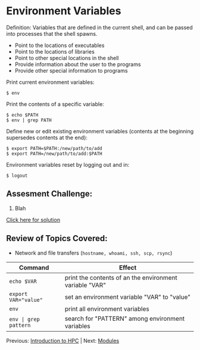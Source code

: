 # Environment Variables


Definition: Variables that are defined in the current shell, and can be passed into processes that the shell spawns.

* Point to the locations of executables
* Point to the locations of libraries
* Point to other special locations in the shell
* Provide information about the user to the programs
* Provide other special information to programs

Print current environment variables:
```
$ env
```

Print the contents of a specific variable:
```
$ echo $PATH
$ env | grep PATH
```

Define new or edit existing environment variables (contents at the beginning supersedes contents at the end):
```
$ export PATH=$PATH:/new/path/to/add
$ export PATH=/new/path/to/add:$PATH
```

Environment variables reset by logging out and in:
```
$ logout
```


## Assesment Challenge:

1. Blah

[Click here for solution](intro_to_hpc_02_solution.md)

## Review of Topics Covered:
 * Network and file transfers (`hostname, whoami, ssh, scp, rsync`)

| Command                    | Effect     |
|----------------------------|------------|
| `echo $VAR`            | print the contents of an the environment variable "VAR" |
| `export VAR="value"`   | set an environment variable "VAR" to "value" |
| `env`                  | print all environment variables |
| `env \| grep pattern`  | search for "PATTERN" among environment variables | 



Previous: [Introduction to HPC](intro_to_hpc_01.md) | Next: [Modules](intro_to_hpc_03.md)


